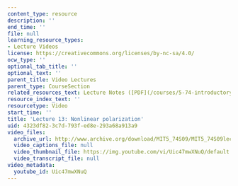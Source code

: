 ```yaml
---
content_type: resource
description: ''
end_time: ''
file: null
learning_resource_types:
- Lecture Videos
license: https://creativecommons.org/licenses/by-nc-sa/4.0/
ocw_type: ''
optional_tab_title: ''
optional_text: ''
parent_title: Video Lectures
parent_type: CourseSection
related_resources_text: Lecture Notes ([PDF](/courses/5-74-introductory-quantum-mechanics-ii-spring-2009/resources/mit5_74s09_lec13))
resource_index_text: ''
resourcetype: Video
start_time: ''
title: 'Lecture 13: Nonlinear polarization'
uid: 4323df82-3c7d-793f-ed8e-293a68a913a9
video_files:
  archive_url: http://www.archive.org/download/MIT5_74S09/MIT5_74S09lec13.mp4
  video_captions_file: null
  video_thumbnail_file: https://img.youtube.com/vi/Uic47mwXNuQ/default.jpg
  video_transcript_file: null
video_metadata:
  youtube_id: Uic47mwXNuQ
---
```

